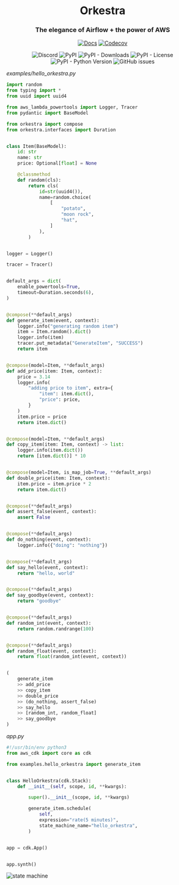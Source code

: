 <div align="center">

# Orkestra

### The elegance of Airflow + the power of AWS

[![Docs](https://img.shields.io/badge/Docs-mkdocs-blue?style=for-the-badge)](https://knowsuchagency.github.io/orkestra)
[![Codecov](https://img.shields.io/codecov/c/github/knowsuchagency/orkestra?style=for-the-badge)](https://app.codecov.io/gh/knowsuchagency/orkestra/)

![Discord](https://img.shields.io/discord/846930683872280638)
![PyPI](https://img.shields.io/pypi/v/orkestra)
![PyPI - Downloads](https://img.shields.io/pypi/dw/orkestra)
![PyPI - License](https://img.shields.io/pypi/l/orkestra)
![PyPI - Python Version](https://img.shields.io/pypi/pyversions/orkestra)
![GitHub issues](https://img.shields.io/github/issues/knowsuchagency/orkestra)

[comment]: <> ([![codecov]&#40;https://codecov.io/gh/knowsuchagency/orkestra/branch/main/graph/badge.svg?token=DXFC1QP12O&#41;]&#40;https://codecov.io/gh/knowsuchagency/orkestra&#41;)



</div>

*examples/hello_orkestra.py*

```python
import random
from typing import *
from uuid import uuid4

from aws_lambda_powertools import Logger, Tracer
from pydantic import BaseModel

from orkestra import compose
from orkestra.interfaces import Duration


class Item(BaseModel):
    id: str
    name: str
    price: Optional[float] = None

    @classmethod
    def random(cls):
        return cls(
            id=str(uuid4()),
            name=random.choice(
                [
                    "potato",
                    "moon rock",
                    "hat",
                ]
            ),
        )


logger = Logger()

tracer = Tracer()


default_args = dict(
    enable_powertools=True,
    timeout=Duration.seconds(6),
)


@compose(**default_args)
def generate_item(event, context):
    logger.info("generating random item")
    item = Item.random().dict()
    logger.info(item)
    tracer.put_metadata("GenerateItem", "SUCCESS")
    return item


@compose(model=Item, **default_args)
def add_price(item: Item, context):
    price = 3.14
    logger.info(
        "adding price to item", extra={
            "item": item.dict(),
            "price": price,
        }
    )
    item.price = price
    return item.dict()


@compose(model=Item, **default_args)
def copy_item(item: Item, context) -> list:
    logger.info(item.dict())
    return [item.dict()] * 10


@compose(model=Item, is_map_job=True, **default_args)
def double_price(item: Item, context):
    item.price = item.price * 2
    return item.dict()


@compose(**default_args)
def assert_false(event, context):
    assert False


@compose(**default_args)
def do_nothing(event, context):
    logger.info({"doing": "nothing"})


@compose(**default_args)
def say_hello(event, context):
    return "hello, world"


@compose(**default_args)
def say_goodbye(event, context):
    return "goodbye"


@compose(**default_args)
def random_int(event, context):
    return random.randrange(100)


@compose(**default_args)
def random_float(event, context):
    return float(random_int(event, context))


(
    generate_item
    >> add_price
    >> copy_item
    >> double_price
    >> (do_nothing, assert_false)
    >> say_hello
    >> [random_int, random_float]
    >> say_goodbye
)
```

*app.py*

```python
#!/usr/bin/env python3
from aws_cdk import core as cdk

from examples.hello_orkestra import generate_item


class HelloOrkestra(cdk.Stack):
    def __init__(self, scope, id, **kwargs):

        super().__init__(scope, id, **kwargs)

        generate_item.schedule(
            self,
            expression="rate(5 minutes)",
            state_machine_name="hello_orkestra",
        )


app = cdk.App()


app.synth()
```

![state machine](https://github.com/knowsuchagency/orkestra/blob/main/docs/assets/images/hello_orkestra_sfn.png?raw=true)
